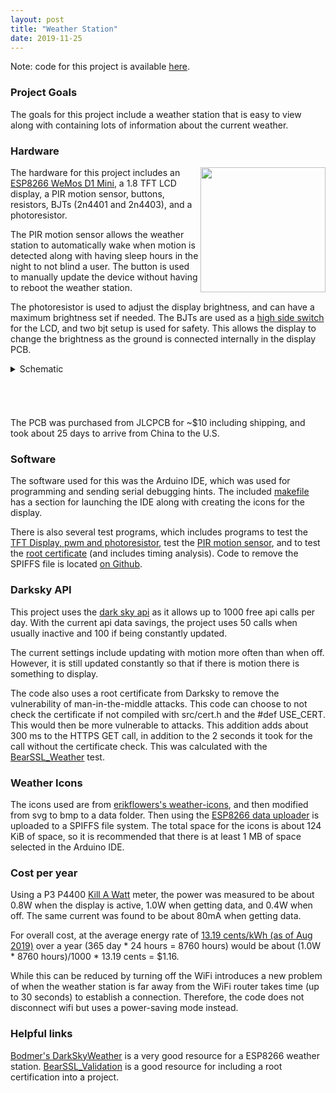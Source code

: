 ```yaml
---
layout: post
title: "Weather Station"
date: 2019-11-25
---
```

Note: code for this project is available
[here](https://github.com/mwyoung/Weather-Station).

### Project Goals
The goals for this project include a weather station that is easy to view along with
containing lots of information about the current weather.

### Hardware
<img align="right" width="200"
src="https://user-images.githubusercontent.com/10273995/69016963-2e7df480-0958-11ea-8470-089bf50c75a8.jpg">
The hardware for this project includes an [ESP8266 WeMos D1
Mini](https://wiki.wemos.cc/products:d1:d1_mini), a 1.8 TFT LCD display, a PIR motion
sensor, buttons, resistors, BJTs (2n4401 and 2n4403), and a photoresistor.

The PIR motion sensor allows the weather station to automatically wake when motion is
detected along with having sleep hours in the night to not blind a user. The button is
used to manually update the device without having to reboot the weather station.

The photoresistor is used to adjust the display brightness, and can have a maximum
brightness set if needed. The BJTs are used as a [high side
switch](https://www.baldengineer.com/low-side-vs-high-side-transistor-switch.html) for the
LCD, and two bjt setup is used for safety. This allows the display to change the
brightness as the ground is connected internally in the display PCB.

<details>
<summary>Schematic</summary>
<img src="https://raw.githubusercontent.com/mwyoung/Weather-Station/master/weatherPCB/WeatherPCB.svg?sanitize=true">
</details>
<h6>&nbsp;</h6>
The PCB was purchased from JLCPCB for ~$10 including shipping, and took about 25 days to
arrive from China to the U.S.

### Software
The software used for this was the Arduino IDE, which was used for programming and sending
serial debugging hints. The included
[makefile](https://github.com/mwyoung/Weather-Station/blob/master/makefile) has a section
for launching the IDE along with creating the icons for the display.

There is also several test programs, which includes programs to test the [TFT Display, pwm
and
photoresistor](https://github.com/mwyoung/Weather-Station/tree/master/tests/TFT_Display),
test the [PIR motion
sensor](https://github.com/mwyoung/Weather-Station/tree/master/tests/Motion), and to test
the [root
certificate](https://github.com/mwyoung/Weather-Station/tree/master/tests/BearSSL_Weather)
(and includes timing analysis). Code to remove the SPIFFS file is located [on
Github](https://github.com/mwyoung/SPIFFS_Remove_All).

### Darksky API
This project uses the [dark sky api](https://darksky.net/dev) as it allows up to 1000 free
api calls per day. With the current api data savings, the project uses 50 calls when
usually inactive and 100 if being constantly updated.

The current settings include updating with motion more often than when off. However, it is
still updated constantly so that if there is motion there is something to display.

The code also uses a root certificate from Darksky to remove the vulnerability of
man-in-the-middle attacks. This code can choose to not check the certificate if not
compiled with src/cert.h and the \#def USE\_CERT. This would then be more vulnerable to
attacks. This addition adds about 300 ms to the HTTPS GET call, in addition to the 2
seconds it took for the call without the certificate check. This was calculated with the
[BearSSL_Weather](https://github.com/mwyoung/Weather-Station/tree/master/tests/BearSSL_Weather)
test.

### Weather Icons
The icons used are from [erikflowers's
weather-icons](https://github.com/erikflowers/weather-icons), and then modified from svg
to bmp to a data folder. Then using the [ESP8266 data
uploader](https://github.com/esp8266/arduino-esp8266fs-plugin) is uploaded to a SPIFFS
file system. The total space for the icons is about 124 KiB of space, so it is recommended
that there is at least 1 MB of space selected in the Arduino IDE.

### Cost per year
Using a P3 P4400 [Kill A
Watt](https://www.amazon.com/P3-P4400-Electricity-Usage-Monitor/dp/B00009MDBU) meter, the
power was measured to be about 0.8W when the display is active, 1.0W when getting data,
and 0.4W when off. The same current was found to be about 80mA when getting data.

For overall cost, at the average energy rate of [13.19 cents/kWh (as of Aug
2019)](https://web.archive.org/web/20191020031839/https://www.electricchoice.com/electricity-prices-by-state/)
over a year (365 day \* 24 hours = 8760 hours) would be about (1.0W * 8760 hours)/1000 \*
13.19 cents = $1.16.

While this can be reduced by turning off the WiFi introduces a new problem of when the
weather station is far away from the WiFi router takes time (up to 30 seconds) to
establish a connection. Therefore, the code does not disconnect wifi but uses a
power-saving mode instead.

### Helpful links
[Bodmer's DarkSkyWeather](https://github.com/Bodmer/DarkSkyWeather) is a very good
resource for a ESP8266 weather station.
[BearSSL_Validation](https://github.com/esp8266/Arduino/blob/master/libraries/ESP8266WiFi/examples/BearSSL_Validation/BearSSL_Validation.ino)
is a good resource for including a root certification into a project.

